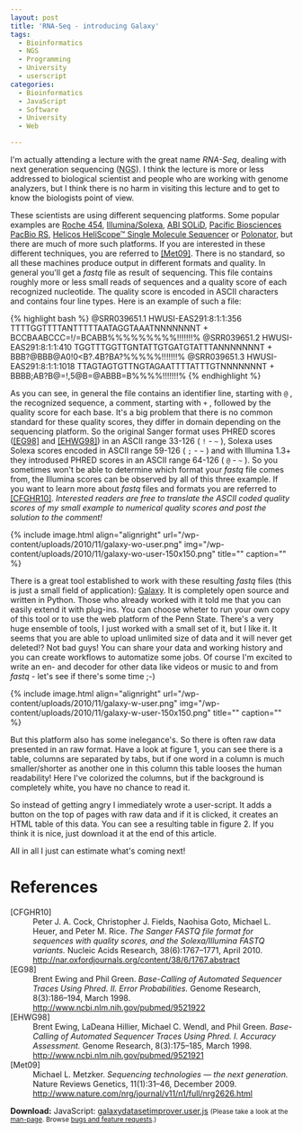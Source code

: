 ```yaml
---
layout: post
title: 'RNA-Seq - introducing Galaxy'
tags:
  - Bioinformatics
  - NGS
  - Programming
  - University
  - userscript
categories:
  - Bioinformatics
  - JavaScript
  - Software
  - University
  - Web

---
```


I'm actually attending a lecture with the great name <em>RNA-Seq</em>, dealing with next generation sequencing (<abbr title="Next Generation Sequencing">NGS</abbr>). I think the lecture is more or less addressed to biological scientist and people who are working with genome analyzers, but I think there is no harm in visiting this lecture and to get to know the biologists point of view.


These scientists are using different sequencing platforms. Some popular examples are  <a href="http://www.454.com/">Roche 454</a>, <a href="http://www.illumina.com/">Illumina/Solexa</a>, <a href="http://marketing.appliedbiosystems.com/mk/get/SOLID_ACCURACY_Landing?CID=BN-88889-NAHomePage">ABI SOLiD</a>, <a href="http://www.pacificbiosciences.com/">Pacific Biosciences PacBio RS</a>, <a href="http://www.helicosbio.com/Products/HelicosregGeneticAnalysisSystem/tabid/140/Default.aspx">Helicos HeliScope&trade; Single Molecule Sequencer</a> or <a href="http://www.polonator.org/">Polonator</a>, but there are much of more such platforms. If you are interested in these different techniques, you are referred to <a href="#Met09">[Met09]</a>.
There is no standard, so all these machines produce output in different formats and quality. In general you'll get a <em>fastq</em> file as result of sequencing. This file contains roughly more or less small reads of sequences and a quality score of each recognized nucleotide. The quality score is encoded in ASCII characters and contains four line types.
Here is an example of such a file:



{% highlight bash %}
@SRR039651.1 HWUSI-EAS291:8:1:1:356
TTTTGGTTTTANTTTTTAATAGGTAAATNNNNNNNT
+
BCCBAABCCC=!/=BCABB%%%%%%%%%!!!!!!!%
@SRR039651.2 HWUSI-EAS291:8:1:1:410
TGGTTTGGTTGNTATTGTGATGTATTTANNNNNNNT
+
BBB?@BBB@A0!0<B?.4B?BA?%%%%%!!!!!!!%
@SRR039651.3 HWUSI-EAS291:8:1:1:1018
TTAGTAGTGTTNGTAGAATTTTATTTGTNNNNNNNT
+
BBBB;AB?B@=!,5@B=@ABBB=B%%%%!!!!!!!%
{% endhighlight %}



As you can see, in general the file contains an identifier line, starting with  `@` , the recognized sequence, a comment, starting with  `+` , followed by the quality score for each base. It's a big problem that there is no common standard for these quality scores, they differ in domain depending on the sequencing platform. So the original Sanger format uses PHRED scores (<a href="#EG98">[EG98]</a> and <a href="#EHWG98">[EHWG98]</a>) in an ASCII range 33-126 ( `!` - `~` ), Solexa uses Solexa scores encoded in ASCII range 59-126 ( `;` - `~` ) and with Illumina 1.3+ they introdused PHRED scores in an ASCII range 64-126 ( `@` - `~` ). So you sometimes won't be able to determine which format your <em>fastq</em> file comes from, the Illumina scores can be observed by all of this three example. If you want to learn more about <em>fastq</em> files and formats you are referred to <a href="#CFGHR10">[CFGHR10]</a>.
<em>Interested readers are free to translate the ASCII coded quality scores of my small example to numerical quality scores and post the solution to the comment!</em>

{% include image.html align="alignright" url="/wp-content/uploads/2010/11/galaxy-wo-user.png" img="/wp-content/uploads/2010/11/galaxy-wo-user-150x150.png" title="" caption="" %}

There is a great tool established to work with these resulting <em>fastq</em> files (this is just a small field of application): <a href="http://main.g2.bx.psu.edu/">Galaxy</a>. It is completely open source and written in Python. Those who already worked with it told me that you can easily extend it with plug-ins. You can choose wheter to run your own copy of this tool or to use the web platform of the Penn State. There's a very huge ensemble of tools, I just worked with a small set of it, but I like it. It seems that you are able to upload unlimited size of data and it will never get deleted!? Not bad guys! You can share your data and working history and you can create workflows to automatize some jobs. Of course I'm excited to write an en- and decoder for other data like videos or music to and from <em>fastq</em> - let's see if there's some time ;-)

{% include image.html align="alignright" url="/wp-content/uploads/2010/11/galaxy-w-user.png" img="/wp-content/uploads/2010/11/galaxy-w-user-150x150.png" title="" caption="" %}

But this platform also has some inelegance's. So there is often raw data presented in an raw format. Have a look at figure 1, you can see there is a table, columns are separated by tabs, but if one word in a column is much smaller/shorter as another one in this column this table looses the human readability! Here I've colorized the columns, but if the background is completely white, you have no chance to read it.

So instead of getting angry I immediately wrote a user-script. It adds a button on the top of pages with raw data and if it is clicked, it creates an HTML table of this data. You can see a resulting table in figure 2. If you think it is nice, just download it at the end of this article.

All in all I just can estimate what's coming next!

<h1>References</h1>
<dl>
  <dt><a name="CFGHR10">[CFGHR10]</a></dt>
    <dd>Peter J. A. Cock, Christopher J. Fields, Naohisa Goto, Michael L. Heuer, and Peter M. Rice.
<em>The Sanger FASTQ file format for sequences with quality scores, and the Solexa/Illumina FASTQ variants.</em>
Nucleic Acids Research, 38(6):1767–1771, April 2010.
<a href="http://nar.oxfordjournals.org/content/38/6/1767.abstract">http://nar.oxfordjournals.org/content/38/6/1767.abstract</a>
</dd>
  <dt><a name="EG98">[EG98]</a></dt>
    <dd>Brent Ewing and Phil Green.
    <em>Base-Calling of Automated Sequencer Traces Using Phred. II. Error Probabilities.</em>
Genome Research, 8(3):186–194, March 1998.
<a href="http://www.ncbi.nlm.nih.gov/pubmed/9521922">http://www.ncbi.nlm.nih.gov/pubmed/9521922</a>
</dd>
  <dt><a name="EHWG98">[EHWG98]</a></dt>
    <dd>Brent Ewing, LaDeana Hillier, Michael C. Wendl, and Phil Green.
<em>Base-Calling of Automated Sequencer Traces Using Phred. I. Accuracy Assessment.</em>
Genome Research, 8(3):175–185, March 1998.
<a href="http://www.ncbi.nlm.nih.gov/pubmed/9521921">http://www.ncbi.nlm.nih.gov/pubmed/9521921</a>
</dd>
  <dt><a name="Met09">[Met09]</a></dt>
    <dd>Michael L. Metzker.
<em>Sequencing technologies — the next generation.</em>
Nature Reviews Genetics, 11(1):31–46, December 2009.
<a href="http://www.nature.com/nrg/journal/v11/n1/full/nrg2626.html">http://www.nature.com/nrg/journal/v11/n1/full/nrg2626.html</a>
</dd>
</dl>

<div class="download"><strong>Download:</strong>
JavaScript: <a href='/wp-content/uploads/pipapo/user-scripts/galaxydatasetimprover.user.js'>galaxydatasetimprover.user.js</a>
<small>(Please take a look at the <a href="/man-page/">man-page</a>. Browse <a href="https://bt.binfalse.de/">bugs and feature requests</a>.)</small>
</div>
